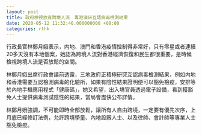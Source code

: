 ```yaml
---
layout: post
title: 政府檢視放寬跨境人流　粵港澳研互認病毒檢測結果
date: 2020-05-12 11:32:40.000000000 +08:00
categories: rthk
---
```


行政長官林鄭月娥表示，内地、澳門和香港疫情控制得非常好，只有零星或者連續20多天沒有本地個案，她認為跨境人流對香港經濟恢復和民生都很重要，是時候檢視跨境人流是否放鬆的空間。

林鄭月娥出席行政會議前透露，三地政府正積極研究互認病毒檢測結果，例如内地和香港需要互認檢測病毒的化驗所，如果有陰性結果證明便可以豁免檢疫，安排等於內地手機應用程式「健康碼」，她又希望，出入境官員透過電子設備，看到獲豁免人士提供病毒測試陰性的結果，當局會盡快公布詳情。

林鄭月娥強調，不可能即時全部放鬆，讓所有人自由跨境，一定要有優先次序，上月底已經修訂法例，允許跨境學童、內地設廠人士、以及律師、會計師等專業人士豁免檢疫。
